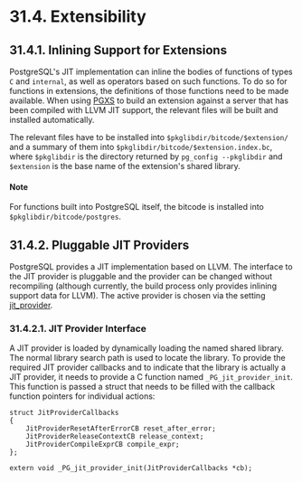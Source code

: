 # 31.4. Extensibility

## 31.4.1. Inlining Support for Extensions

PostgreSQL's JIT implementation can inline the bodies of functions of types `C` and `internal`, as well as operators based on such functions. To do so for functions in extensions, the definitions of those functions need to be made available. When using [PGXS](https://www.postgresql.org/docs/12/extend-pgxs.html) to build an extension against a server that has been compiled with LLVM JIT support, the relevant files will be built and installed automatically.

The relevant files have to be installed into `$pkglibdir/bitcode/$extension/` and a summary of them into `$pkglibdir/bitcode/$extension.index.bc`, where `$pkglibdir` is the directory returned by `pg_config --pkglibdir` and `$extension` is the base name of the extension's shared library.

#### Note

For functions built into PostgreSQL itself, the bitcode is installed into `$pkglibdir/bitcode/postgres`.

## 31.4.2. Pluggable JIT Providers

PostgreSQL provides a JIT implementation based on LLVM. The interface to the JIT provider is pluggable and the provider can be changed without recompiling \(although currently, the build process only provides inlining support data for LLVM\). The active provider is chosen via the setting [jit\_provider](https://www.postgresql.org/docs/12/runtime-config-client.html#GUC-JIT-PROVIDER).

### **31.4.2.1. JIT Provider Interface**

A JIT provider is loaded by dynamically loading the named shared library. The normal library search path is used to locate the library. To provide the required JIT provider callbacks and to indicate that the library is actually a JIT provider, it needs to provide a C function named `_PG_jit_provider_init`. This function is passed a struct that needs to be filled with the callback function pointers for individual actions:

```text
struct JitProviderCallbacks
{
    JitProviderResetAfterErrorCB reset_after_error;
    JitProviderReleaseContextCB release_context;
    JitProviderCompileExprCB compile_expr;
};

extern void _PG_jit_provider_init(JitProviderCallbacks *cb);
```

